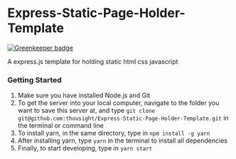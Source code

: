 # Express-Static-Page-Holder-Template

[![Greenkeeper badge](https://badges.greenkeeper.io/thousight/Express-Static-Page-Holder-Template.svg)](https://greenkeeper.io/)

A express.js template for holding static html css javascript

### Getting Started

1. Make sure you have installed Node.js and Git
2. To get the server into your local computer, navigate to the folder you want to save this server at, and type `git clone git@github.com:thousight/Express-Static-Page-Holder-Template.git` in the terminal or command line
3. To install yarn, in the same directory, type in `npm install -g yarn`
4. After installing yarn, type `yarn` in the terminal to install all dependencies
6. Finally, to start developing, type in `yarn start`
